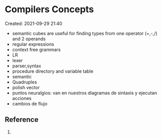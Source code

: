 # Compilers Concepts
Created: 2021-09-29 21:40

- semantic cubes are useful for finding types from one operator (+,-,/) and 2 operands
- regular expressions
- context free grammars
- LR
- lexer
- parser,syntax
- procedure directory and variable table
- semantic
- Quadruples
- polish vector
- puntos neuralgios: van en nuestros diagramas de sintaxis y ejecutan acciones
- cambios de flujo
## Reference
1. 